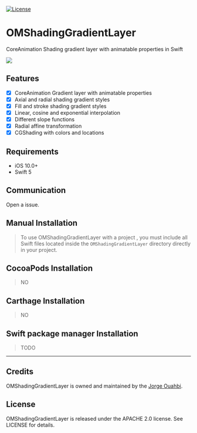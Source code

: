 
[![License](https://img.shields.io/badge/License-Apache%202.0-blue.svg)](https://opensource.org/licenses/Apache-2.0)

# OMShadingGradientLayer

CoreAnimation Shading gradient layer with animatable properties in Swift

![](https://github.com/jaouahbi/OMShadingGradientLayer/blob/master/gif/gif.gif)

## Features

- [x] CoreAnimation Gradient layer with animatable properties
- [x] Axial and radial shading gradient styles
- [x] Fill and stroke shading gradient styles
- [x] Linear, cosine and exponential interpolation
- [x] Different slope functions
- [x] Radial affine transformation
- [x] CGShading with colors and locations

## Requirements

- iOS 10.0+
- Swift 5

## Communication

Open a issue.

## Manual Installation

> To use OMShadingGradientLayer with a project , you must include all Swift files located inside the `OMShadingGradientLayer` directory directly in your project.

## CocoaPods Installation

> NO

## Carthage Installation

> NO

## Swift package manager Installation

> TODO

* * *

## Credits

OMShadingGradientLayer is owned and maintained by the [Jorge Ouahbi](https://github.com/JorgeOOMM).

## License

OMShadingGradientLayer is released under the APACHE 2.0 license. See LICENSE for details.
